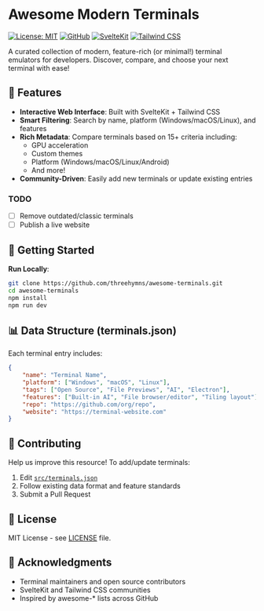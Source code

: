 # Awesome Modern Terminals

[![License: MIT](https://img.shields.io/badge/License-MIT-blue.svg)](https://opensource.org/licenses/MIT)
[![GitHub](https://img.shields.io/badge/GitHub-100000?&logo=github&logoColor=white)](https://github.com/threehymns/awesome-terminals)
[![SvelteKit](https://img.shields.io/badge/SvelteKit-FF3E00?&logo=svelte&logoColor=white)](https://kit.svelte.dev/)
[![Tailwind CSS](https://img.shields.io/badge/Tailwind-38B2AC?&logo=tailwind-css&logoColor=white)](https://tailwindcss.com/)

A curated collection of modern, feature-rich (or minimal!) terminal emulators for developers. Discover, compare, and choose your next terminal with ease!

## 🌟 Features

- **Interactive Web Interface**: Built with SvelteKit + Tailwind CSS
- **Smart Filtering**: Search by name, platform (Windows/macOS/Linux), and features
- **Rich Metadata**: Compare terminals based on 15+ criteria including:
  - GPU acceleration
  - Custom themes
  - Platform (Windows/macOS/Linux/Android)
  - And more!
- **Community-Driven**: Easily add new terminals or update existing entries

### TODO

- [ ] Remove outdated/classic terminals
- [ ] Publish a live website

## 🚀 Getting Started

**Run Locally**:

```bash
git clone https://github.com/threehymns/awesome-terminals.git
cd awesome-terminals
npm install
npm run dev
```

## 📊 Data Structure (terminals.json)

Each terminal entry includes:

```json
{
	"name": "Terminal Name",
	"platform": ["Windows", "macOS", "Linux"],
	"tags": ["Open Source", "File Previews", "AI", "Electron"],
	"features": ["Built-in AI", "File browser/editor", "Tiling layout"],
	"repo": "https://github.com/org/repo",
	"website": "https://terminal-website.com"
}
```

## 🤝 Contributing

Help us improve this resource! To add/update terminals:

1. Edit [`src/terminals.json`](src/terminals.json)
2. Follow existing data format and feature standards
3. Submit a Pull Request

## 📄 License

MIT License - see [LICENSE](LICENSE) file.

## 🙏 Acknowledgments

- Terminal maintainers and open source contributors
- SvelteKit and Tailwind CSS communities
- Inspired by awesome-\* lists across GitHub
